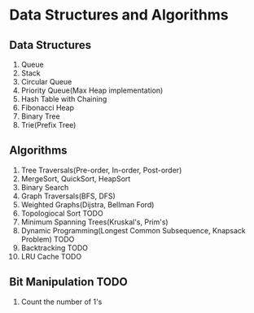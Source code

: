 # Data Structures and Algorithms

## Data Structures 
1. Queue
2. Stack
3. Circular Queue
4. Priority Queue(Max Heap implementation)
5. Hash Table with Chaining 
6. Fibonacci Heap
7. Binary Tree 
8. Trie(Prefix Tree)

## Algorithms 
1. Tree Traversals(Pre-order, In-order, Post-order)
2. MergeSort, QuickSort, HeapSort
3. Binary Search
4. Graph Traversals(BFS, DFS)
5. Weighted Graphs(Dijstra, Bellman Ford) 
6. Topologiocal Sort TODO
7. Minimum Spanning Trees(Kruskal's, Prim's) 
7. Dynamic Programming(Longest Common Subsequence, Knapsack Problem) TODO
8. Backtracking TODO
9. LRU Cache TODO

## Bit Manipulation TODO
1. Count the number of 1's



